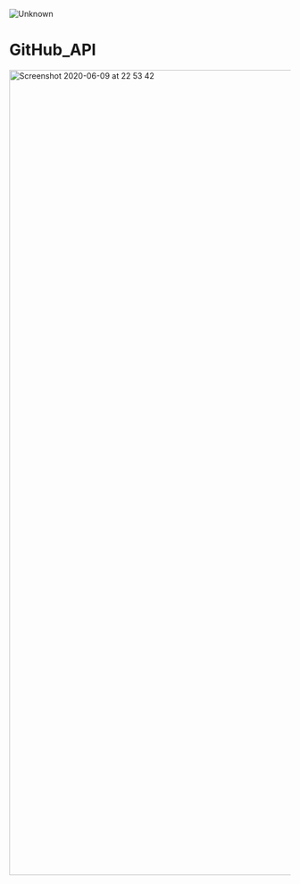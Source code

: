 ![Unknown](https://user-images.githubusercontent.com/51464234/81459336-4dd33d00-9197-11ea-82e0-29d279b57e7e.jpg)

# GitHub_API

<img width="1440" alt="Screenshot 2020-06-09 at 22 53 42" src="https://user-images.githubusercontent.com/51464234/84272801-cbd38c80-ab25-11ea-9f89-ef8e7311e340.png">
